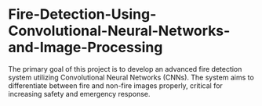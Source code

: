 # Fire-Detection-Using-Convolutional-Neural-Networks-and-Image-Processing
The primary goal of this project is to develop an advanced fire detection system utilizing Convolutional Neural Networks (CNNs). The system aims to differentiate between fire and non-fire images properly, critical for increasing safety and emergency response.
